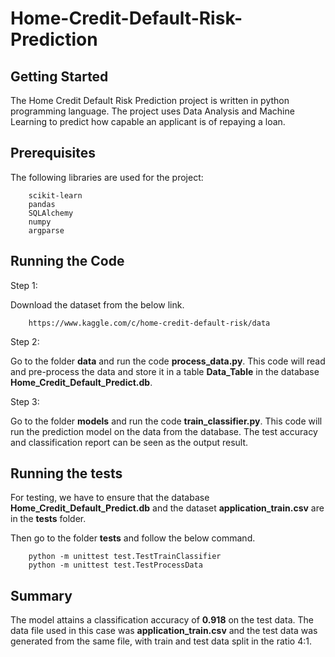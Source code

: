 # Home-Credit-Default-Risk-Prediction

Getting Started
---------------

The Home Credit Default Risk Prediction project is written in python programming language.
The project uses Data Analysis and Machine Learning to predict how capable an applicant is 
of repaying  a loan.

Prerequisites
-------------
The following libraries are used for the project:

        scikit-learn
        pandas
        SQLAlchemy
        numpy
        argparse


Running the Code
----------------

Step 1:

Download the dataset from the below link.

        https://www.kaggle.com/c/home-credit-default-risk/data

Step 2:

Go to the folder **data** and run the code **process_data.py**. This code
will read and pre-process the data and store it in a table **Data_Table** 
in the database **Home_Credit_Default_Predict.db**.  


Step 3:

Go to the folder **models** and run the code **train_classifier.py**. This code
will run the prediction model on the data from the database. The test accuracy and classification report can be seen 
as the output result. 


Running the tests
-----------------

For testing, we have to ensure that the database
**Home_Credit_Default_Predict.db** and the dataset **application_train.csv**
are in the **tests** folder.

Then go to the folder **tests** and follow the below command.

        python -m unittest test.TestTrainClassifier
        python -m unittest test.TestProcessData


Summary
-------

The model attains a classification accuracy of **0.918** on the test data. 
The data file used in this case was **application_train.csv** and 
the test data was generated from the same file, with train and test data split
in the ratio 4:1.   






